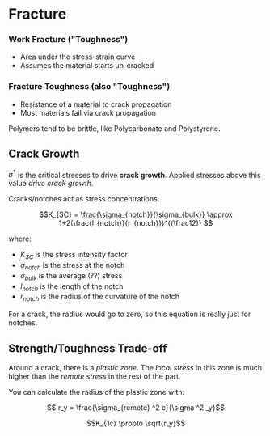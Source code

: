 # Fracture

### Work Fracture ("Toughness")

- Area under the stress-strain curve
- Assumes the material starts un-cracked

### Fracture Toughness (also "Toughness")

- Resistance of a material to crack propagation
- Most materials fail via crack propagation

Polymers tend to be brittle, like Polycarbonate and Polystyrene.

## Crack Growth

$\sigma ^*$ is the critical stresses to drive **crack growth**. Applied stresses above this value *drive crack growth*. 

Cracks/notches act as stress concentrations.

$$K_{SC} = \frac{\sigma_{notch}}{\sigma_{bulk}} \approx 1+2(\frac{l_{notch}}{r_{notch}})^{(\frac12)} $$

where: 
- $K_{SC}$ is the stress intensity factor
- $\sigma_{notch}$ is the stress at the notch
- $\sigma_{bulk}$ is the average (??) stress
- $l_{notch}$ is the length of the notch
- $r_{notch}$ is the radius of the curvature of the notch

For a crack, the radius would go to zero, so this equation is really just for notches.
 
## Strength/Toughness Trade-off

Around a crack, there is a *plastic zone*. The *local stress* in this zone is much higher than the *remote stress* in the rest of the part.

You can calculate the radius of the plastic zone with:

$$ r_y = \frac{\sigma_{remote} ^2 c}{\sigma ^2 _y}$$

$$K_{1c} \propto \sqrt{r_y}$$


